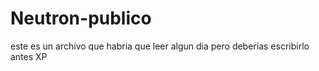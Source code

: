 # Neutron-publico

este es un archivo que habria que leer algun dia
pero deberías escribirlo antes XP
